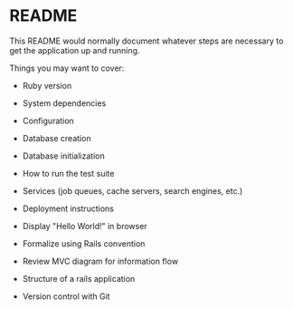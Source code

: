 # README

This README would normally document whatever steps are necessary to get the
application up and running.

Things you may want to cover:

* Ruby version

* System dependencies

* Configuration

* Database creation

* Database initialization

* How to run the test suite

* Services (job queues, cache servers, search engines, etc.)

* Deployment instructions

* Display "Hello World!" in browser
* Formalize using Rails convention
* Review MVC diagram for information flow
* Structure of a rails application
* Version control with Git
